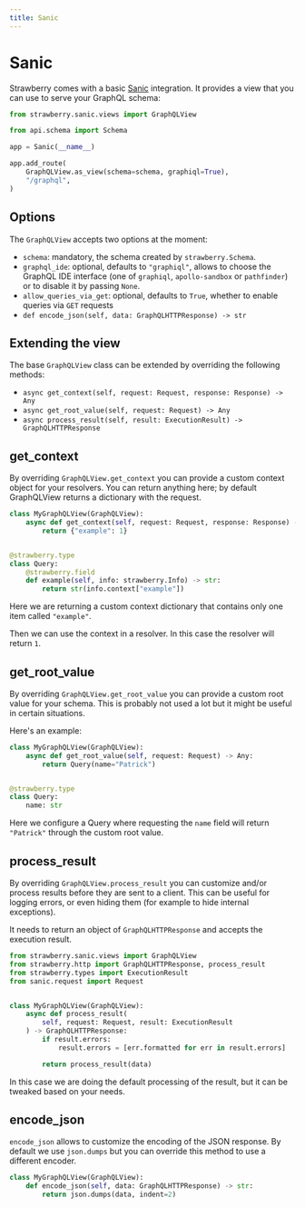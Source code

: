 ```yaml
---
title: Sanic
---
```


# Sanic

Strawberry comes with a basic [Sanic](https://github.com/sanic-org/sanic)
integration. It provides a view that you can use to serve your GraphQL schema:

```python
from strawberry.sanic.views import GraphQLView

from api.schema import Schema

app = Sanic(__name__)

app.add_route(
    GraphQLView.as_view(schema=schema, graphiql=True),
    "/graphql",
)
```

## Options

The `GraphQLView` accepts two options at the moment:

- `schema`: mandatory, the schema created by `strawberry.Schema`.
- `graphql_ide`: optional, defaults to `"graphiql"`, allows to choose the
  GraphQL IDE interface (one of `graphiql`, `apollo-sandbox` or `pathfinder`) or
  to disable it by passing `None`.
- `allow_queries_via_get`: optional, defaults to `True`, whether to enable
  queries via `GET` requests
- `def encode_json(self, data: GraphQLHTTPResponse) -> str`

## Extending the view

The base `GraphQLView` class can be extended by overriding the following
methods:

- `async get_context(self, request: Request, response: Response) -> Any`
- `async get_root_value(self, request: Request) -> Any`
- `async process_result(self, result: ExecutionResult) -> GraphQLHTTPResponse`

## get_context

By overriding `GraphQLView.get_context` you can provide a custom context object
for your resolvers. You can return anything here; by default GraphQLView returns
a dictionary with the request.

```python
class MyGraphQLView(GraphQLView):
    async def get_context(self, request: Request, response: Response) -> Any:
        return {"example": 1}


@strawberry.type
class Query:
    @strawberry.field
    def example(self, info: strawberry.Info) -> str:
        return str(info.context["example"])
```

Here we are returning a custom context dictionary that contains only one item
called `"example"`.

Then we can use the context in a resolver. In this case the resolver will return
`1`.

## get_root_value

By overriding `GraphQLView.get_root_value` you can provide a custom root value
for your schema. This is probably not used a lot but it might be useful in
certain situations.

Here's an example:

```python
class MyGraphQLView(GraphQLView):
    async def get_root_value(self, request: Request) -> Any:
        return Query(name="Patrick")


@strawberry.type
class Query:
    name: str
```

Here we configure a Query where requesting the `name` field will return
`"Patrick"` through the custom root value.

## process_result

By overriding `GraphQLView.process_result` you can customize and/or process
results before they are sent to a client. This can be useful for logging errors,
or even hiding them (for example to hide internal exceptions).

It needs to return an object of `GraphQLHTTPResponse` and accepts the execution
result.

```python
from strawberry.sanic.views import GraphQLView
from strawberry.http import GraphQLHTTPResponse, process_result
from strawberry.types import ExecutionResult
from sanic.request import Request


class MyGraphQLView(GraphQLView):
    async def process_result(
        self, request: Request, result: ExecutionResult
    ) -> GraphQLHTTPResponse:
        if result.errors:
            result.errors = [err.formatted for err in result.errors]

        return process_result(data)
```

In this case we are doing the default processing of the result, but it can be
tweaked based on your needs.

## encode_json

`encode_json` allows to customize the encoding of the JSON response. By default
we use `json.dumps` but you can override this method to use a different encoder.

```python
class MyGraphQLView(GraphQLView):
    def encode_json(self, data: GraphQLHTTPResponse) -> str:
        return json.dumps(data, indent=2)
```
